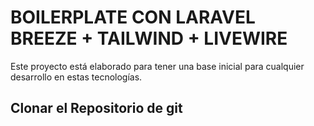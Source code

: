 # BOILERPLATE CON LARAVEL BREEZE + TAILWIND + LIVEWIRE

Este proyecto está elaborado para tener una base inicial para cualquier desarrollo en estas tecnologías.

## Clonar el Repositorio de git


